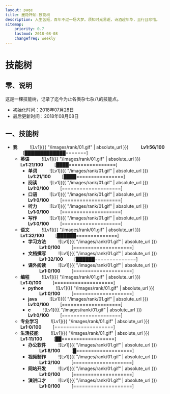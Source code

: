 ```yaml
---
layout: page
title: 墨隐阡陌-技能树
description: 人生苦短，百年不过一场大梦。须知时光易逝，诗酒趁年华，且行且珍惜。
sitemap:
    priority: 0.7
    lastmod: 2018-08-08
    changefreq: weekly
---
```


# 技能树

## 零、说明
这是一棵技能树，记录了迄今为止各类杂七杂八的技能点。  

- 初始化时间：2018年07月28日   
- 最后更新时间：2018年08月08日  

<!-- 网站居然不支持markdown的注释语法，好气啊 -->
## 一、技能树  
- **我** &nbsp;&nbsp;&nbsp;&nbsp;&nbsp;&nbsp;&nbsp;&nbsp; ![Lv1]({{ "/images/rank/01.gif" | absolute_url }}) &nbsp;&nbsp;&nbsp;&nbsp;&nbsp;&nbsp;&nbsp;&nbsp; **Lv1:56/100** &nbsp;&nbsp;&nbsp;&nbsp;&nbsp;&nbsp;&nbsp;&nbsp;[█████████████=======]  
  <!-- 我：总时间：65:14 -->
  - **英语** &nbsp;&nbsp;&nbsp;&nbsp;&nbsp;&nbsp;&nbsp;&nbsp; ![Lv1]({{ "/images/rank/01.gif" | absolute_url }})  &nbsp;&nbsp;&nbsp;&nbsp;&nbsp;&nbsp;&nbsp;&nbsp; **Lv1:21/100** &nbsp;&nbsp;&nbsp;&nbsp;&nbsp;&nbsp;&nbsp;&nbsp;[████================]  
    <!-- 英语总时间：21:01 -->
    - **单词** &nbsp;&nbsp;&nbsp;&nbsp;&nbsp;&nbsp;&nbsp;&nbsp; ![Lv1]({{ "/images/rank/01.gif" | absolute_url }}) &nbsp;&nbsp;&nbsp;&nbsp;&nbsp;&nbsp;&nbsp;&nbsp; **Lv1:21/100** &nbsp;&nbsp;&nbsp;&nbsp;&nbsp;&nbsp;&nbsp;&nbsp;[████================]  
      <!-- 单词：总时间：21:01 -->
    - **阅读** &nbsp;&nbsp;&nbsp;&nbsp;&nbsp;&nbsp;&nbsp;&nbsp; ![Lv1]({{ "/images/rank/01.gif" | absolute_url }}) &nbsp;&nbsp;&nbsp;&nbsp;&nbsp;&nbsp;&nbsp;&nbsp; **Lv1:0/100** &nbsp;&nbsp;&nbsp;&nbsp;&nbsp;&nbsp;&nbsp;&nbsp;[====================]  
      <!-- 阅读：总时间：00:00 -->
    - **口语** &nbsp;&nbsp;&nbsp;&nbsp;&nbsp;&nbsp;&nbsp;&nbsp; ![Lv1]({{ "/images/rank/01.gif" | absolute_url }}) &nbsp;&nbsp;&nbsp;&nbsp;&nbsp;&nbsp;&nbsp;&nbsp; **Lv1:0/100** &nbsp;&nbsp;&nbsp;&nbsp;&nbsp;&nbsp;&nbsp;&nbsp;[====================]  
      <!-- 口语：总时间：00:00 -->  
    - **听力** &nbsp;&nbsp;&nbsp;&nbsp;&nbsp;&nbsp;&nbsp;&nbsp; ![Lv1]({{ "/images/rank/01.gif" | absolute_url }}) &nbsp;&nbsp;&nbsp;&nbsp;&nbsp;&nbsp;&nbsp;&nbsp; **Lv1:0/100** &nbsp;&nbsp;&nbsp;&nbsp;&nbsp;&nbsp;&nbsp;&nbsp;[====================]  
      <!-- 听力：总时间：00:00 -->
    - **写作** &nbsp;&nbsp;&nbsp;&nbsp;&nbsp;&nbsp;&nbsp;&nbsp; ![Lv1]({{ "/images/rank/01.gif" | absolute_url }}) &nbsp;&nbsp;&nbsp;&nbsp;&nbsp;&nbsp;&nbsp;&nbsp; **Lv1:0/100** &nbsp;&nbsp;&nbsp;&nbsp;&nbsp;&nbsp;&nbsp;&nbsp;[====================]  
      <!-- 写作：总时间：00:00 -->
  - **语文** &nbsp;&nbsp;&nbsp;&nbsp;&nbsp;&nbsp;&nbsp;&nbsp; ![Lv1]({{ "/images/rank/01.gif" | absolute_url }}) &nbsp;&nbsp;&nbsp;&nbsp;&nbsp;&nbsp;&nbsp;&nbsp; **Lv1:32/100** &nbsp;&nbsp;&nbsp;&nbsp;&nbsp;&nbsp;&nbsp;&nbsp;[██████==============]  
    <!-- 语文：总时间：32:35 -->
    - **学习方法** &nbsp;&nbsp;&nbsp;&nbsp;&nbsp;&nbsp;&nbsp;&nbsp; ![Lv1]({{ "/images/rank/01.gif" | absolute_url }}) &nbsp;&nbsp;&nbsp;&nbsp;&nbsp;&nbsp;&nbsp;&nbsp; **Lv1:0/100** &nbsp;&nbsp;&nbsp;&nbsp;&nbsp;&nbsp;&nbsp;&nbsp;[====================]  
      <!-- 学习方法：总时间：00:00 -->
    - **文档撰写** &nbsp;&nbsp;&nbsp;&nbsp;&nbsp;&nbsp;&nbsp;&nbsp; ![Lv1]({{ "/images/rank/01.gif" | absolute_url }}) &nbsp;&nbsp;&nbsp;&nbsp;&nbsp;&nbsp;&nbsp;&nbsp; **Lv1:32/100** &nbsp;&nbsp;&nbsp;&nbsp;&nbsp;&nbsp;&nbsp;&nbsp;[██████==============]  
      <!-- 文档撰写：总时间：32:35 -->
    - **课外阅读** &nbsp;&nbsp;&nbsp;&nbsp;&nbsp;&nbsp;&nbsp;&nbsp; ![Lv1]({{ "/images/rank/01.gif" | absolute_url }}) &nbsp;&nbsp;&nbsp;&nbsp;&nbsp;&nbsp;&nbsp;&nbsp; **Lv1:0/100** &nbsp;&nbsp;&nbsp;&nbsp;&nbsp;&nbsp;&nbsp;&nbsp;[====================]  
      <!-- 课外阅读：总时间：00:00 -->
  - **编程** &nbsp;&nbsp;&nbsp;&nbsp;&nbsp;&nbsp;&nbsp;&nbsp; ![Lv1]({{ "/images/rank/01.gif" | absolute_url }}) &nbsp;&nbsp;&nbsp;&nbsp;&nbsp;&nbsp;&nbsp;&nbsp; **Lv1:0/100** &nbsp;&nbsp;&nbsp;&nbsp;&nbsp;&nbsp;&nbsp;&nbsp;[====================]  
    <!-- 编程：总时间：00:00 -->
    - **python** &nbsp;&nbsp;&nbsp;&nbsp;&nbsp;&nbsp;&nbsp;&nbsp; ![Lv1]({{ "/images/rank/01.gif" | absolute_url }}) &nbsp;&nbsp;&nbsp;&nbsp;&nbsp;&nbsp;&nbsp;&nbsp; **Lv1:0/100** &nbsp;&nbsp;&nbsp;&nbsp;&nbsp;&nbsp;&nbsp;&nbsp;[====================]  
      <!-- python：总时间：00:00 -->
    - **java** &nbsp;&nbsp;&nbsp;&nbsp;&nbsp;&nbsp;&nbsp;&nbsp; ![Lv1]({{ "/images/rank/01.gif" | absolute_url }}) &nbsp;&nbsp;&nbsp;&nbsp;&nbsp;&nbsp;&nbsp;&nbsp; **Lv1:0/100** &nbsp;&nbsp;&nbsp;&nbsp;&nbsp;&nbsp;&nbsp;&nbsp;[====================]  
      <!-- java：总时间：00:00 -->
    - **c** &nbsp;&nbsp;&nbsp;&nbsp;&nbsp;&nbsp;&nbsp;&nbsp; ![Lv1]({{ "/images/rank/01.gif" | absolute_url }}) &nbsp;&nbsp;&nbsp;&nbsp;&nbsp;&nbsp;&nbsp;&nbsp; **Lv1:0/100** &nbsp;&nbsp;&nbsp;&nbsp;&nbsp;&nbsp;&nbsp;&nbsp;[====================]  
      <!-- c：总时间：00:00 -->
  - **专业学习** &nbsp;&nbsp;&nbsp;&nbsp;&nbsp;&nbsp;&nbsp;&nbsp; ![Lv1]({{ "/images/rank/01.gif" | absolute_url }}) &nbsp;&nbsp;&nbsp;&nbsp;&nbsp;&nbsp;&nbsp;&nbsp; **Lv1:0/100** &nbsp;&nbsp;&nbsp;&nbsp;&nbsp;&nbsp;&nbsp;&nbsp;[====================]  
    <!-- 专业学习：总时间：00:00 -->
  - **生活技能** &nbsp;&nbsp;&nbsp;&nbsp;&nbsp;&nbsp;&nbsp;&nbsp; ![Lv1]({{ "/images/rank/01.gif" | absolute_url }}) &nbsp;&nbsp;&nbsp;&nbsp;&nbsp;&nbsp;&nbsp;&nbsp; **Lv1:11/100** &nbsp;&nbsp;&nbsp;&nbsp;&nbsp;&nbsp;&nbsp;&nbsp;[██==================]  
    <!-- 生活技能：总时间：11:38 -->
	- **办公软件** &nbsp;&nbsp;&nbsp;&nbsp;&nbsp;&nbsp;&nbsp;&nbsp; ![Lv1]({{ "/images/rank/01.gif" | absolute_url }}) &nbsp;&nbsp;&nbsp;&nbsp;&nbsp;&nbsp;&nbsp;&nbsp; **Lv1:8/100** &nbsp;&nbsp;&nbsp;&nbsp;&nbsp;&nbsp;&nbsp;&nbsp;[█===================]  
      <!-- 办公软件：总时间：08:12 -->
	- **视频制作** &nbsp;&nbsp;&nbsp;&nbsp;&nbsp;&nbsp;&nbsp;&nbsp; ![Lv1]({{ "/images/rank/01.gif" | absolute_url }}) &nbsp;&nbsp;&nbsp;&nbsp;&nbsp;&nbsp;&nbsp;&nbsp; **Lv1:3/100** &nbsp;&nbsp;&nbsp;&nbsp;&nbsp;&nbsp;&nbsp;&nbsp;[====================]  
      <!-- 视频制作：总时间：03:05 -->
	- **网站开发** &nbsp;&nbsp;&nbsp;&nbsp;&nbsp;&nbsp;&nbsp;&nbsp; ![Lv1]({{ "/images/rank/01.gif" | absolute_url }}) &nbsp;&nbsp;&nbsp;&nbsp;&nbsp;&nbsp;&nbsp;&nbsp; **Lv1:0/100** &nbsp;&nbsp;&nbsp;&nbsp;&nbsp;&nbsp;&nbsp;&nbsp;[====================]  
      <!-- 网站开发：总时间：00:21 -->
	- **演讲口才** &nbsp;&nbsp;&nbsp;&nbsp;&nbsp;&nbsp;&nbsp;&nbsp; ![Lv1]({{ "/images/rank/01.gif" | absolute_url }}) &nbsp;&nbsp;&nbsp;&nbsp;&nbsp;&nbsp;&nbsp;&nbsp; **Lv1:0/100** &nbsp;&nbsp;&nbsp;&nbsp;&nbsp;&nbsp;&nbsp;&nbsp;[====================]  
      <!-- 演讲口才：总时间：00:00 -->